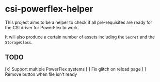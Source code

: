 # csi-powerflex-helper
This project aims to be a helper to check if all pre-requisites are ready for the CSI driver for PowerFlex to work.

It will also produce a certain number of assets including the `Secret` and the `StorageClass`.


## TODO
[x] Support multiple PowerFlex systems
[ ] Fix glitch on reload page
[ ] Remove button when file isn't ready

